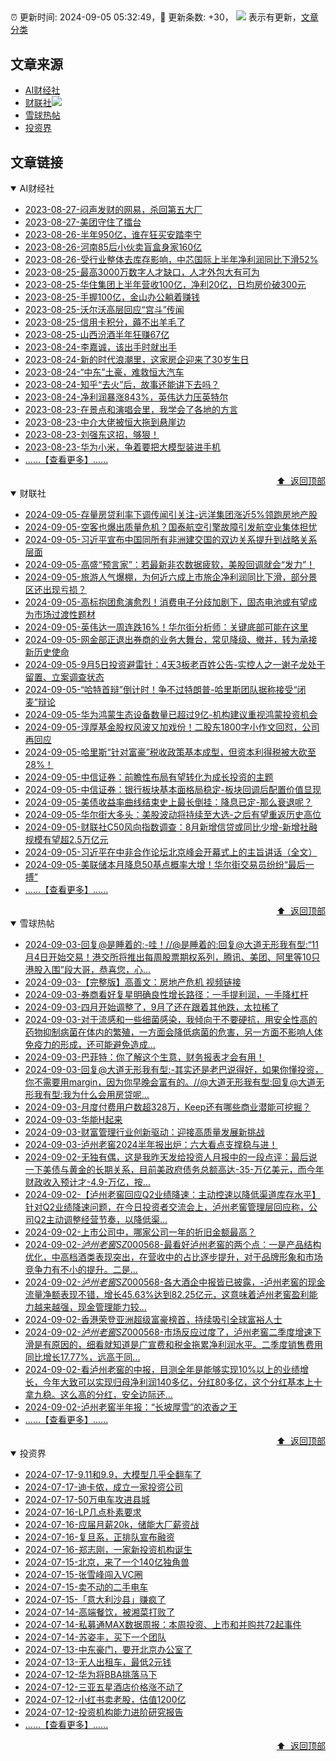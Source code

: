 ##

:alarm_clock: 更新时间: 2024-09-05 05:32:49，:rocket: 更新条数: +30， ![](/assets/dot.png) 表示有更新，[文章分类](/TAGS.md)

## 文章来源

- [AI财经社](#ai财经社)  
- [财联社](#财联社)![](/assets/dot.png)   
- [雪球热帖](#雪球热帖)  
- [投资界](#投资界)  

## 文章链接

<details open>
<summary id="ai财经社">
 AI财经社
</summary>


- [2023-08-27-闷声发财的网易，杀回第五大厂](https://www.aicaijing.com.cn/article/18610)  
- [2023-08-27-美团守住了擂台](https://www.aicaijing.com.cn/article/18611)  
- [2023-08-26-半年950亿，谁在狂买安踏李宁](https://www.aicaijing.com.cn/article/18607)  
- [2023-08-26-河南85后小伙卖盲盒身家160亿](https://www.aicaijing.com.cn/article/18608)  
- [2023-08-26-受行业整体去库存影响，中芯国际上半年净利润同比下滑52%](https://www.aicaijing.com.cn/article/18609)  
- [2023-08-25-最高3000万数字人才缺口，人才外包大有可为](https://www.aicaijing.com.cn/article/18601)  
- [2023-08-25-华住集团上半年营收100亿，净利20亿，日均房价破300元](https://www.aicaijing.com.cn/article/18602)  
- [2023-08-25-手握100亿，金山办公躺着赚钱](https://www.aicaijing.com.cn/article/18603)  
- [2023-08-25-沃尔沃高层回应“宫斗”传闻](https://www.aicaijing.com.cn/article/18604)  
- [2023-08-25-信用卡积分，薅不出羊毛了](https://www.aicaijing.com.cn/article/18605)  
- [2023-08-25-山西汾酒半年狂赚67亿](https://www.aicaijing.com.cn/article/18606)  
- [2023-08-24-李嘉诚，该出手时就出手](https://www.aicaijing.com.cn/article/18596)  
- [2023-08-24-新的时代浪潮里，这家房企迎来了30岁生日](https://www.aicaijing.com.cn/article/18597)  
- [2023-08-24-“中东”土豪，难救恒大汽车](https://www.aicaijing.com.cn/article/18598)  
- [2023-08-24-知乎“去火”后，故事还能讲下去吗？](https://www.aicaijing.com.cn/article/18599)  
- [2023-08-24-净利润暴涨843%，英伟达力压英特尔](https://www.aicaijing.com.cn/article/18600)  
- [2023-08-23-在景点和演唱会里，我学会了各地的方言](https://www.aicaijing.com.cn/article/18591)  
- [2023-08-23-中介大佬被恒大拖到悬崖边](https://www.aicaijing.com.cn/article/18592)  
- [2023-08-23-刘强东这招，够狠！](https://www.aicaijing.com.cn/article/18593)  
- [2023-08-23-华为小米，争着要把大模型装进手机](https://www.aicaijing.com.cn/article/18594)  
- [......【查看更多】......](/details/AI财经社.md)

<div align="right"><a href="#文章来源">⬆ &nbsp;返回顶部</a></div>
</details>

<details open>
<summary id="财联社">
 财联社
</summary>


- [2024-09-05-存量房贷利率下调传闻引关注-远洋集团涨近5%领跑房地产股](https://www.cls.cn/detail/1789532)  
- [2024-09-05-空客也爆出质量危机？国泰航空引擎故障引发航空业集体担忧](https://www.cls.cn/detail/1789474)  
- [2024-09-05-习近平宣布中国同所有非洲建交国的双边关系提升到战略关系层面](https://www.cls.cn/detail/1789539)  
- [2024-09-05-高盛“预言家”：若最新非农数据疲软，美股回调就会“发力”！](https://www.cls.cn/detail/1789450)  
- [2024-09-05-旅游人气爆棚，为何近六成上市旅企净利润同比下滑，部分景区还出现亏损？](https://www.cls.cn/detail/1789395)  
- [2024-09-05-高标抱团愈演愈烈！消费电子分歧加剧下，固态电池或有望成为市场过渡性题材](https://www.cls.cn/detail/1789432)  
- [2024-09-05-英伟达一周连跌16%！华尔街分析师：关键底部可能在这里](https://www.cls.cn/detail/1789338)  
- [2024-09-05-网金部正退出券商的业务大舞台，常见降级、撤并，转为承接新历史使命](https://www.cls.cn/detail/1789332)  
- [2024-09-05-9月5日投资避雷针：4天3板老百姓公告-实控人之一谢子龙处于留置、立案调查状态](https://www.cls.cn/detail/1789336)  
- [2024-09-05-“哈特首辩”倒计时！争不过特朗普-哈里斯团队据称接受“闭麦”辩论](https://www.cls.cn/detail/1789330)  
- [2024-09-05-华为鸿蒙生态设备数量已超过9亿-机构建议重视鸿蒙投资机会](https://www.cls.cn/detail/1789303)  
- [2024-09-05-淳厚基金股权风波又加戏份！二股东1800字小作文回怼，公司再回应](https://www.cls.cn/detail/1789327)  
- [2024-09-05-哈里斯“针对富豪”税收政策基本成型，但资本利得税被大砍至28%！](https://www.cls.cn/detail/1789346)  
- [2024-09-05-中信证券：前瞻性布局有望转化为成长投资的主题](https://www.cls.cn/detail/1789350)  
- [2024-09-05-中信证券：银行板块基本面格局稳定-板块回调后配置价值显现](https://www.cls.cn/detail/1789354)  
- [2024-09-05-美债收益率曲线结束史上最长倒挂：降息已定-那么衰退呢？](https://www.cls.cn/detail/1789464)  
- [2024-09-05-华尔街大多头：美股波动将持续至大选-之后有望重返历史高位](https://www.cls.cn/detail/1789444)  
- [2024-09-05-财联社C50风向指数调查：8月新增信贷或同比少增-新增社融规模有望超2.5万亿元](https://www.cls.cn/detail/1789587)  
- [2024-09-05-习近平在中非合作论坛北京峰会开幕式上的主旨讲话（全文）](https://www.cls.cn/detail/1789618)  
- [2024-09-05-美联储本月降息50基点概率大增！华尔街交易员纷纷“最后一搏”](https://www.cls.cn/detail/1789621)  
- [......【查看更多】......](/details/财联社.md)

<div align="right"><a href="#文章来源">⬆ &nbsp;返回顶部</a></div>
</details>

<details open>
<summary id="雪球热帖">
 雪球热帖
</summary>


- [2024-09-03-回复@是睡着的:-哇！//@是睡着的:回复@大道无形我有型:“11月4日开始交易！港交所将推出每周股票期权系列，腾讯、美团、阿里等10只港股入围”段大哥，恭喜您，心...](https://xueqiu.com/1247347556/303379128)  
- [2024-09-03-【完整版】高善文：房地产危机&nbsp;视频链接](https://xueqiu.com/6528852209/303399624)  
- [2024-09-03-券商看好复星明确良性增长路径：一手提利润，一手降杠杆](https://xueqiu.com/8151841495/303377388)  
- [2024-09-03-四月开始调整了，9月了还在跟着其他跌，太拉稀了](https://xueqiu.com/2241249492/303387849)  
- [2024-09-03-对于流感和一些细菌感染，我倾向于不要硬抗，用安全性高的药物抑制病菌在体内的繁殖，一方面会降低病菌的危害，另一方面不影响人体免疫力的形成，还可能避免造成...](https://xueqiu.com/9220236682/303368438)  
- [2024-09-03-巴菲特：你了解这个生意，财务报表才会有用！](https://xueqiu.com/8959246745/303391336)  
- [2024-09-03-回复@大道无形我有型:-其实还是老巴说得好，如果你懂投资，你不需要用margin，因为你早晚会富有的。//@大道无形我有型:回复@大道无形我有型:我为什么会用房贷呢...](https://xueqiu.com/1247347556/303403795)  
- [2024-09-03-月度付费用户数超328万，Keep还有哪些商业潜能可挖掘？](https://xueqiu.com/6990276842/303411423)  
- [2024-09-03-华能H起来](https://xueqiu.com/2241249492/303408734)  
- [2024-09-03-财富管理行业创新驱动：迎接高质量发展新挑战](https://xueqiu.com/3103465982/303417992)  
- [2024-09-03-泸州老窖2024半年报出炉：六大看点支撑稳与进！](https://xueqiu.com/2496980475/303434863)  
- [2024-09-02-无独有偶，这是我昨天发给投资人月报中的一段点评：最后说一下美债与黄金的长期关系，目前美政府债务总额高达-35-万亿美元，而今年财政收入预计才-4.9-万亿，按...](https://xueqiu.com/8058064790/303359495)  
- [2024-09-02-【泸州老窖回应Q2业绩降速：主动控速以降低渠道库存水平】针对Q2业绩降速问题，在今日投资者交流会上，泸州老窖管理层回应称，公司Q2主动调整经营节奏，以降低渠...](https://xueqiu.com/5124430882/303336094)  
- [2024-09-02-上市公司中，哪家公司一年的折旧金额最高？](https://xueqiu.com/8790885129/303311932)  
- [2024-09-02-$泸州老窖SZ000568$-最看好泸州老窖的两个点：一是产品结构优化，中高档酒类表现突出，在营收中的占比逐步提升，对于品牌形象和市场竞争力有不小的提升。二是...](https://xueqiu.com/9677538699/303301691)  
- [2024-09-02-$泸州老窖SZ000568$-各大酒企中报皆已披露，-泸州老窖的现金流量净额表现不错，增长45.63%达到82.25亿元，这意味着泸州老窖盈利能力越来越强，现金管理能力较...](https://xueqiu.com/5011489057/303293803)  
- [2024-09-02-香港荣登亚洲超级富豪榜首，持续吸引全球富裕人士](https://xueqiu.com/1170315808/303286317)  
- [2024-09-02-$泸州老窖SZ000568$-市场反应过度了，泸州老窖二季度增速下滑是有原因的，细看就知道是广宣费和税金拖累净利润水平。二季度销售费用同比增长17.77%，远高于同...](https://xueqiu.com/3137865133/303279434)  
- [2024-09-02-看泸州老窖的中报，目测全年是能够实现10%以上的业绩增长，今年大致可以实现归母净利润140多亿，分红80多亿，这个分红基本上十拿九稳。这么高的分红，安全边际还...](https://xueqiu.com/9572732050/303267351)  
- [2024-09-02-泸州老窖半年报：“长坡厚雪”的浓香之王](https://xueqiu.com/6056806984/303234560)  
- [......【查看更多】......](/details/雪球热帖.md)

<div align="right"><a href="#文章来源">⬆ &nbsp;返回顶部</a></div>
</details>

<details open>
<summary id="投资界">
 投资界
</summary>


- [2024-07-17-9.11和9.9，大模型几乎全翻车了](https://posts.careerengine.us/p/6697778c44726b29bffa3a09)  
- [2024-07-17-迪卡侬，成立一家投资公司](https://posts.careerengine.us/p/6697778c44726b29bffa3a01)  
- [2024-07-17-50万电车攻进县城](https://posts.careerengine.us/p/6697779c831e1d29eea44253)  
- [2024-07-16-LP几点朴素要求](https://posts.careerengine.us/p/669636a8720ed522248054dc)  
- [2024-07-16-应届月薪20k，储能大厂薪资战](https://posts.careerengine.us/p/669636a8720ed522248054d4)  
- [2024-07-16-复旦系，正排队宣布融资](https://posts.careerengine.us/p/66963699cb38e136a496986c)  
- [2024-07-16-郑志刚，一家新投资机构诞生](https://posts.careerengine.us/p/66963699cb38e136a4969874)  
- [2024-07-15-北京，来了一个140亿独角兽](https://posts.careerengine.us/p/6694db59a0c3ac562b61f9af)  
- [2024-07-15-张雪峰闯入VC圈](https://posts.careerengine.us/p/6694db59a0c3ac562b61f9b7)  
- [2024-07-15-卖不动的二手电车](https://posts.careerengine.us/p/6694db6836b2f1565d9b541a)  
- [2024-07-15-「意大利沙县」赚疯了](https://posts.careerengine.us/p/6694db6836b2f1565d9b5422)  
- [2024-07-14-高端餐饮，被湘菜打败了](https://posts.careerengine.us/p/6693862333c6e710d0bf9dc4)  
- [2024-07-14-私募通MAX数据周报：本周投资、上市和并购共72起事件](https://posts.careerengine.us/p/6693862333c6e710d0bf9dcc)  
- [2024-07-14-苏姿丰，买下一个团队](https://posts.careerengine.us/p/6693861481427510b2b9c123)  
- [2024-07-13-中东豪门，要开北京办公室了](https://posts.careerengine.us/p/66922794a876f80d113b51fe)  
- [2024-07-13-无人出租车，最低2元钱](https://posts.careerengine.us/p/669227b82202ae0dfac5d713)  
- [2024-07-12-华为将BBA挑落马下](https://posts.careerengine.us/p/6690a6c68082df14ead7eaac)  
- [2024-07-12-三亚五星酒店价格涨不动了](https://posts.careerengine.us/p/6690a6c68082df14ead7eaa4)  
- [2024-07-12-小红书卖老股，估值1200亿](https://posts.careerengine.us/p/6690a6b756b00014bcc00e8f)  
- [2024-07-12-投资机构能力进阶研究报告](https://posts.careerengine.us/p/6690a6b756b00014bcc00e87)  
- [......【查看更多】......](/details/投资界.md)

<div align="right"><a href="#文章来源">⬆ &nbsp;返回顶部</a></div>
</details>
